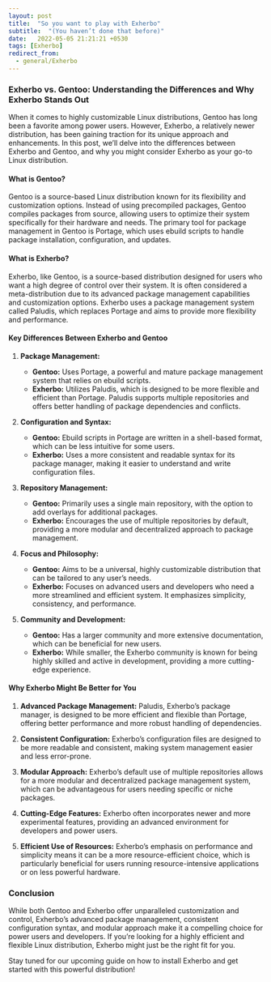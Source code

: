 ```yaml
---
layout: post
title:  "So you want to play with Exherbo"
subtitle:  "(You haven’t done that before)"
date:   2022-05-05 21:21:21 +0530
tags: [Exherbo]
redirect_from:
  - general/Exherbo
---
```


### Exherbo vs. Gentoo: Understanding the Differences and Why Exherbo Stands Out

When it comes to highly customizable Linux distributions, Gentoo has long been a favorite among power users. However, Exherbo, a relatively newer distribution, has been gaining traction for its unique approach and enhancements. In this post, we’ll delve into the differences between Exherbo and Gentoo, and why you might consider Exherbo as your go-to Linux distribution.

#### What is Gentoo?

Gentoo is a source-based Linux distribution known for its flexibility and customization options. Instead of using precompiled packages, Gentoo compiles packages from source, allowing users to optimize their system specifically for their hardware and needs. The primary tool for package management in Gentoo is Portage, which uses ebuild scripts to handle package installation, configuration, and updates.

#### What is Exherbo?

Exherbo, like Gentoo, is a source-based distribution designed for users who want a high degree of control over their system. It is often considered a meta-distribution due to its advanced package management capabilities and customization options. Exherbo uses a package management system called Paludis, which replaces Portage and aims to provide more flexibility and performance.

#### Key Differences Between Exherbo and Gentoo

1. **Package Management:**
   - **Gentoo:** Uses Portage, a powerful and mature package management system that relies on ebuild scripts.
   - **Exherbo:** Utilizes Paludis, which is designed to be more flexible and efficient than Portage. Paludis supports multiple repositories and offers better handling of package dependencies and conflicts.

2. **Configuration and Syntax:**
   - **Gentoo:** Ebuild scripts in Portage are written in a shell-based format, which can be less intuitive for some users.
   - **Exherbo:** Uses a more consistent and readable syntax for its package manager, making it easier to understand and write configuration files.

3. **Repository Management:**
   - **Gentoo:** Primarily uses a single main repository, with the option to add overlays for additional packages.
   - **Exherbo:** Encourages the use of multiple repositories by default, providing a more modular and decentralized approach to package management.

4. **Focus and Philosophy:**
   - **Gentoo:** Aims to be a universal, highly customizable distribution that can be tailored to any user’s needs.
   - **Exherbo:** Focuses on advanced users and developers who need a more streamlined and efficient system. It emphasizes simplicity, consistency, and performance.

5. **Community and Development:**
   - **Gentoo:** Has a larger community and more extensive documentation, which can be beneficial for new users.
   - **Exherbo:** While smaller, the Exherbo community is known for being highly skilled and active in development, providing a more cutting-edge experience.

#### Why Exherbo Might Be Better for You

1. **Advanced Package Management:** Paludis, Exherbo’s package manager, is designed to be more efficient and flexible than Portage, offering better performance and more robust handling of dependencies.

2. **Consistent Configuration:** Exherbo’s configuration files are designed to be more readable and consistent, making system management easier and less error-prone.

3. **Modular Approach:** Exherbo’s default use of multiple repositories allows for a more modular and decentralized package management system, which can be advantageous for users needing specific or niche packages.

4. **Cutting-Edge Features:** Exherbo often incorporates newer and more experimental features, providing an advanced environment for developers and power users.

5. **Efficient Use of Resources:** Exherbo’s emphasis on performance and simplicity means it can be a more resource-efficient choice, which is particularly beneficial for users running resource-intensive applications or on less powerful hardware.

### Conclusion

While both Gentoo and Exherbo offer unparalleled customization and control, Exherbo’s advanced package management, consistent configuration syntax, and modular approach make it a compelling choice for power users and developers. If you’re looking for a highly efficient and flexible Linux distribution, Exherbo might just be the right fit for you.

Stay tuned for our upcoming guide on how to install Exherbo and get started with this powerful distribution!

